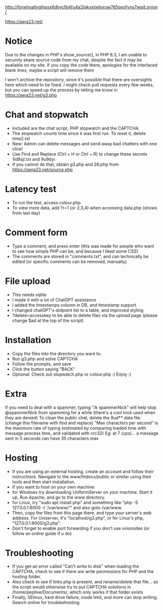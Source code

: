 http://forwhoallvglhpsx6dhycfb4fu4a2lqkvxtwlivruw765qxofyns7wqd.onion/

https://aera23.net/

# Notice
Due to the changes in PHP's show_source(), in PHP 8.3, I am unable to securely share source code from my chat, despite the fact it 
may be available on my site. If you copy the code there, apologies for the interlaced blank lines, maybe a script will remove them

I won't archive the repository, since it's possible that there are oversights here which need to be fixed. I might check pull requests
every few weeks, but you can speed up the process by letting me know in https://aera23.net/g3.php

# Chat and stopwatch
* Included are the chat script, PHP stopwatch and the CAPTCHA.
* The stopwatch counts time since it was first run. To reset it, delete time2.txt
* New: Admin can delete messages and send away bad chatters with one click!
* Use Find and Replace (Ctrl + H or Ctrl + R) to change these secrets 1id8sjl.txt and 9u9dyi
* if you cannot do that, obtain g3.php and 28.php from https://aera23.net/source.php
# Latency test
* To run the test, access colour.php
* To view more data, add ?r=1 (or 2,3,4) when accessing data.php (shows from last day)
# Comment form
* Type a comment, and press enter (this was made for people who want to see how simple PHP can be, and because I liked some CSS)
* The comments are stored in "comments.txt", and can technically be edited (or specific comments can be removed, manually)
# File upload
* This needs sqlite
* I made it with a lot of ChatGPT assistance
* I added the timestamps column in DB, and timestamp support
* I changed chatGPT's dotpoint list to a table, and improved styling
* ?delete=accesskey to be able to delete files via the upload page (please change $ad at the top of the script)
# Installation
* Copy the files into the directory you want to.
* Run g3.php and solve CAPTCHA
* Follow the prompts, and save
* Click the button saying "BACK"
* Optional: Check out stopwatch.php or colour.php :)
Enjoy :)

# Extra
If you need to deal with a spammer,  typing "/k spammerNick" will help stop @spammerNick from spamming for a while
(there's a cool trick used when they are denied)
To clean the public chat, delete the 9ud** data file. (change this filename with find and replace)
"Max characters per second" is the maximum rate of typing (estimated by comparing loaded time with message process time, and validated with crc32)
Eg: at 7 (cps)... a message sent in 5 seconds can have 35 characters max

# Hosting
* If you are using an external hosting, create an account and follow their instructions. Navigate to the www/htdocs/public or similar using their tools and then start installation.
* If you want to host on your own machine:
* for Windows try downloading UniformServer on your machine. Start it up, Run Apache, and go to the www directory.
* for Linux, try "sudo apt install php" and something like "php -S 127.0.0.1:8000 -t '/var/www/'" and also goto /var/www.
* Then, copy the files from this page there, and type your server's web address. For Uniserver, it's "localhost/g3.php", or for Linux's php, "127.0.0.1:8000/g3.php".
* Don't forget to enable port forwarding if you don't use onionsites (or follow an online guide if u do)
# Troubleshooting
* If you get an error called "Can't write to disk" when loading the CAPTCHA, check to see if there are write permissions for PHP and the hosting folder.
* Also check to see if links.php is present, and rename/delete that file...
  as the script would otherwise try to put CAPTCHA solutions in /home/peplive/Documents/, which only works if that folder exists
* Finally, SElinux, hard drive failure, inode limit, and more can stop writing. Search online for troubleshooting
